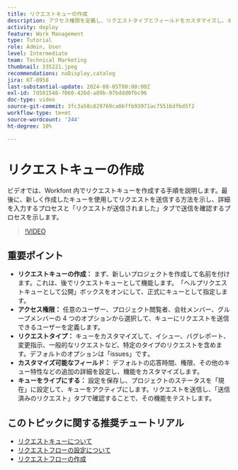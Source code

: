 ```yaml
---
title: リクエストキューの作成
description: アクセス権限を定義し、リクエストタイプとフィールドをカスタマイズし、キューをアクティブ化し、シームレスなプロジェクト送信管理のためにその機能をテストすることで、効率的なWorkfront リクエストキューを作成します。
activity: deploy
feature: Work Management
type: Tutorial
role: Admin, User
level: Intermediate
team: Technical Marketing
thumbnail: 335221.jpeg
recommendations: noDisplay,catalog
jira: KT-8958
last-substantial-update: 2024-08-05T00:00:00Z
exl-id: 7d581548-7060-426d-a89b-97bddd0fbc96
doc-type: video
source-git-commit: 3fc3a58c829769ca06ffb93971ac75516dfbd5f2
workflow-type: tm+mt
source-wordcount: '244'
ht-degree: 10%

---
```


# リクエストキューの作成

ビデオでは、Workfont 内でリクエストキューを作成する手順を説明します。&#x200B; 最後に、新しく作成したキューを使用してリクエストを送信する方法を示し、詳細を入力するプロセスと「リクエストが送信されました」タブで送信を確認するプロセスを示します。&#x200B;

>[!VIDEO](https://video.tv.adobe.com/v/335221/?quality=12&learn=on&enablevpops)

## 重要ポイント

* **リクエストキューの作成：** まず、新しいプロジェクトを作成して名前を付けます。これは、後でリクエストキューとして機能します。&#x200B; 「ヘルプリクエストキューとして公開」ボックスをオンにして、正式にキューとして指定します。&#x200B;
* **アクセス権限：** 任意のユーザー、プロジェクト閲覧者、会社メンバー、グループメンバーの 4 つのオプションから選択して、キューにリクエストを送信できるユーザーを定義します。&#x200B;
* **リクエストタイプ：** キューをカスタマイズして、イシュー、バグレポート、変更指示、一般的なリクエストなど、特定のタイプのリクエストを含めます。&#x200B; デフォルトのオプションは「issues」です&#x200B;。
* **カスタマイズ可能なフィールド：** デフォルトの応答時間、権限、その他のキュー特性などの追加の詳細を設定し、機能をカスタマイズします。&#x200B;
* **キューをライブにする：** 設定を保存し、プロジェクトのステータスを「現在」に設定して、キューをアクティブにします。&#x200B; リクエストを送信し、「送信済みのリクエスト」タブで確認することで、その機能をテストします。

## このトピックに関する推奨チュートリアル

* [リクエストキューについて](/help/manage-work/request-queues/understand-request-queues.md)
* [リクエストフローの設定について](/help/manage-work/request-queues/understand-settings-for-a-flow-request.md)
* [リクエストフローの作成](/help/manage-work/request-queues/create-a-request-flow.md)

